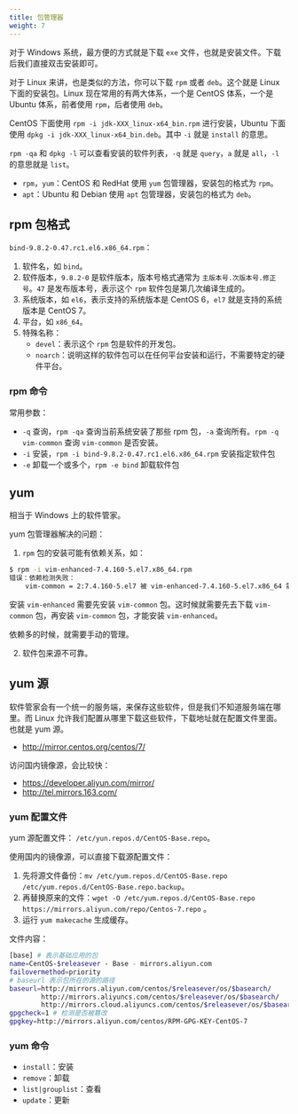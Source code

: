 ```yaml
---
title: 包管理器
weight: 7
---
```


对于 Windows 系统，最方便的方式就是下载 `exe` 文件，也就是安装文件。下载后我们直接双击安装即可。

对于 Linux 来讲，也是类似的方法，你可以下载 `rpm` 或者 `deb`。这个就是 Linux 下面的安装包。Linux 现在常用的有两大体系，一个是 CentOS 体系，一个是 Ubuntu 体系，前者使用 `rpm`，后者使用 `deb`。

CentOS 下面使用 `rpm -i jdk-XXX_linux-x64_bin.rpm` 进行安装，Ubuntu 下面使用 `dpkg -i jdk-XXX_linux-x64_bin.deb`。其中 `-i` 就是 `install` 的意思。

`rpm -qa` 和 `dpkg -l` 可以查看安装的软件列表，`-q` 就是 `query`，`a` 就是 `all`，`-l` 的意思就是 `list`。

- `rpm`，`yum`：CentOS 和 RedHat 使用 `yum` 包管理器，安装包的格式为 `rpm`。
- `apt`：Ubuntu 和 Debian 使用 `apt` 包管理器，安装包的格式为 `deb`。

## rpm 包格式

`bind-9.8.2-0.47.rc1.el6.x86_64.rpm`：

1. 软件名，如 `bind`。
2. 软件版本，`9.8.2-0` 是软件版本，版本号格式通常为 `主版本号.次版本号.修正号`。`47` 是发布版本号，表示这个 `rpm` 软件包是第几次编译生成的。
3. 系统版本，如 `el6`，表示支持的系统版本是 CentOS 6，`el7` 就是支持的系统版本是 CentOS 7。
4. 平台，如 `x86_64`。
5. 特殊名称：
   - `devel`：表示这个 `rpm` 包是软件的开发包。
   - `noarch`：说明这样的软件包可以在任何平台安装和运行，不需要特定的硬件平台。

### rpm 命令

常用参数：

- `-q` 查询，`rpm -qa` 查询当前系统安装了那些 rpm 包，`-a` 查询所有。`rpm -q vim-common` 查询 `vim-common` 是否安装。
- `-i` 安装，`rpm -i bind-9.8.2-0.47.rc1.el6.x86_64.rpm` 安装指定软件包
- `-e` 卸载一个或多个，`rpm -e bind` 卸载软件包

## yum

相当于 Windows 上的软件管家。

yum 包管理器解决的问题：

1. `rpm` 包的安装可能有依赖关系，如：

```bash
$ rpm -i vim-enhanced-7.4.160-5.el7.x86_64.rpm
错误：依赖检测失败：
    vim-common = 2:7.4.160-5.el7 被 vim-enhanced-7.4.160-5.el7.x86_64 需要
```

安装 `vim-enhanced` 需要先安装 `vim-common` 包。这时候就需要先去下载 `vim-common` 包，再安装 `vim-common` 包，才能安装 `vim-enhanced`。

依赖多的时候，就需要手动的管理。

2. 软件包来源不可靠。

## yum 源

软件管家会有一个统一的服务端，来保存这些软件，但是我们不知道服务端在哪里。而 Linux 允许我们配置从哪里下载这些软件，下载地址就在配置文件里面。也就是 yum 源。

- <http://mirror.centos.org/centos/7/>

访问国内镜像源，会比较快：

- <https://developer.aliyun.com/mirror/>
- <http://tel.mirrors.163.com/>

### yum 配置文件

yum 源配置文件： `/etc/yun.repos.d/CentOS-Base.repo`。

使用国内的镜像源，可以直接下载源配置文件：

1. 先将源文件备份：`mv /etc/yum.repos.d/CentOS-Base.repo /etc/yum.repos.d/CentOS-Base.repo.backup`。
2. 再替换原来的文件：`wget -O /etc/yum.repos.d/CentOS-Base.repo https://mirrors.aliyun.com/repo/Centos-7.repo` 。
3. 运行 `yum makecache` 生成缓存。

文件内容：

```bash
[base] # 表示基础应用的包
name=CentOS-$releasever - Base - mirrors.aliyun.com
failovermethod=priority
# baseurl 表示包所在的源的路径
baseurl=http://mirrors.aliyun.com/centos/$releasever/os/$basearch/
        http://mirrors.aliyuncs.com/centos/$releasever/os/$basearch/
        http://mirrors.cloud.aliyuncs.com/centos/$releasever/os/$basearch/
gpgcheck=1 # 检测是否被篡改
gpgkey=http://mirrors.aliyun.com/centos/RPM-GPG-KEY-CentOS-7
```

### yum 命令

- `install`：安装
- `remove`：卸载
- `list|grouplist`：查看
- `update`：更新

